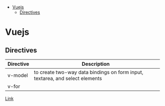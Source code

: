 <!--ts-->
   * [Vuejs](#vuejs)
      * [Directives](#directives)

<!-- Added by: gil_diy, at: Mon 23 Aug 2021 14:43:46 IDT -->

<!--te-->


# Vuejs

## Directives

Directive | Description
------------|-----
 v-model | to create two-way data bindings on form input, textarea, and select elements
 v-for | 


[Link](https://vuejs.org/v2/guide/forms.html)
